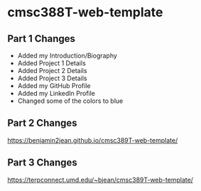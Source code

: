 # cmsc388T-web-template

## Part 1 Changes
* Added my Introduction/Biography
* Added Project 1 Details 
* Added Project 2 Details
* Added Project 3 Details 
* Added my GitHub Profile
* Added my LinkedIn Profile 
* Changed some of the colors to blue

## Part 2 Changes
https://benjamin2jean.github.io/cmsc389T-web-template/

## Part 3 Changes
https://terpconnect.umd.edu/~bjean/cmsc389T-web-template/
